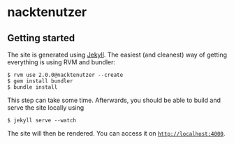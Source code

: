 nacktenutzer
============

Getting started
---------------

The site is generated using [Jekyll](jekyllrb.com). The easiest (and
cleanest) way of getting everything is using RVM and bundler:

    $ rvm use 2.0.0@nacktenutzer --create
    $ gem install bundler
    $ bundle install

This step can take some time. Afterwards, you should be able to build and serve the site locally using

    $ jekyll serve --watch

The site will then be rendered. You can access it on
[````http://localhost:4000````](http://localhost:4000).

